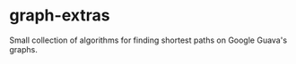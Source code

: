 # graph-extras

Small collection of algorithms for finding shortest paths on Google Guava's graphs.

